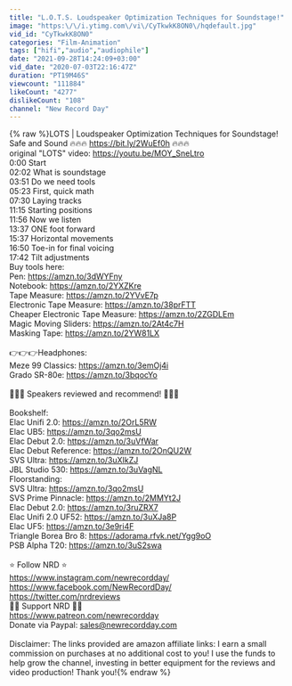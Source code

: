 ```yaml
---
title: "L.O.T.S. Loudspeaker Optimization Techniques for Soundstage!"
image: "https:\/\/i.ytimg.com\/vi\/CyTkwkK8ON0\/hqdefault.jpg"
vid_id: "CyTkwkK8ON0"
categories: "Film-Animation"
tags: ["hifi","audio","audiophile"]
date: "2021-09-28T14:24:09+03:00"
vid_date: "2020-07-03T22:16:47Z"
duration: "PT19M46S"
viewcount: "111884"
likeCount: "4277"
dislikeCount: "108"
channel: "New Record Day"
---
```

{% raw %}LOTS | Loudspeaker Optimization Techniques for Soundstage!<br />Safe and Sound 🔥🔥🔥 <a rel="nofollow" target="blank" href="https://bit.ly/2WuEf0h">https://bit.ly/2WuEf0h</a> 🔥🔥🔥<br />original &quot;LOTS&quot; video: <a rel="nofollow" target="blank" href="https://youtu.be/MOY_SneLtro">https://youtu.be/MOY_SneLtro</a><br />0:00 Start<br />02:02 What is soundstage<br />03:51 Do we need tools<br />05:23 First, quick math<br />07:30 Laying tracks<br />11:15 Starting positions<br />11:56 Now we listen<br />13:37 ONE foot forward<br />15:37 Horizontal movements<br />16:50  Toe-in for final voicing <br />17:42  Tilt adjustments<br />Buy tools here: <br />Pen: <a rel="nofollow" target="blank" href="https://amzn.to/3dWYFny">https://amzn.to/3dWYFny</a><br />Notebook: <a rel="nofollow" target="blank" href="https://amzn.to/2YXZKre">https://amzn.to/2YXZKre</a><br />Tape Measure: <a rel="nofollow" target="blank" href="https://amzn.to/2YVvE7p">https://amzn.to/2YVvE7p</a><br />Electronic Tape Measure: <a rel="nofollow" target="blank" href="https://amzn.to/38prFTT">https://amzn.to/38prFTT</a><br />Cheaper Electronic Tape Measure: <a rel="nofollow" target="blank" href="https://amzn.to/2ZGDLEm">https://amzn.to/2ZGDLEm</a><br />Magic Moving Sliders: <a rel="nofollow" target="blank" href="https://amzn.to/2At4c7H">https://amzn.to/2At4c7H</a><br />Masking Tape: <a rel="nofollow" target="blank" href="https://amzn.to/2YW81LX">https://amzn.to/2YW81LX</a><br /><br />👉👉👉Headphones: <br />Meze 99 Classics: <a rel="nofollow" target="blank" href="https://amzn.to/3emOj4i">https://amzn.to/3emOj4i</a><br />Grado SR-80e: <a rel="nofollow" target="blank" href="https://amzn.to/3bqocYo">https://amzn.to/3bqocYo</a><br /><br />💎💎💎 Speakers reviewed and recommend! 💎💎💎<br /><br />Bookshelf:<br />Elac Unifi 2.0: <a rel="nofollow" target="blank" href="https://amzn.to/2OrL5RW">https://amzn.to/2OrL5RW</a><br />Elac UB5: <a rel="nofollow" target="blank" href="https://amzn.to/3qo2msU">https://amzn.to/3qo2msU</a><br />Elac Debut 2.0: <a rel="nofollow" target="blank" href="https://amzn.to/3uVfWar">https://amzn.to/3uVfWar</a><br />Elac Debut Reference: <a rel="nofollow" target="blank" href="https://amzn.to/2OnQU2W">https://amzn.to/2OnQU2W</a><br />SVS Ultra: <a rel="nofollow" target="blank" href="https://amzn.to/3uXIkZJ">https://amzn.to/3uXIkZJ</a><br />JBL Studio 530: <a rel="nofollow" target="blank" href="https://amzn.to/3uVagNL">https://amzn.to/3uVagNL</a><br />Floorstanding:<br />SVS Ultra: <a rel="nofollow" target="blank" href="https://amzn.to/3qo2msU">https://amzn.to/3qo2msU</a><br />SVS Prime Pinnacle: <a rel="nofollow" target="blank" href="https://amzn.to/2MMYt2J">https://amzn.to/2MMYt2J</a><br />Elac Debut 2.0: <a rel="nofollow" target="blank" href="https://amzn.to/3ruZRX7">https://amzn.to/3ruZRX7</a><br />Elac Unifi 2.0 UF52: <a rel="nofollow" target="blank" href="https://amzn.to/3uXJa8P">https://amzn.to/3uXJa8P</a><br />Elac UF5: <a rel="nofollow" target="blank" href="https://amzn.to/3e9ri4F">https://amzn.to/3e9ri4F</a><br />Triangle Borea Bro 8: <a rel="nofollow" target="blank" href="https://adorama.rfvk.net/Ygg9oO">https://adorama.rfvk.net/Ygg9oO</a><br />PSB Alpha T20: <a rel="nofollow" target="blank" href="https://amzn.to/3uS2swa">https://amzn.to/3uS2swa</a><br /><br />⭐️ Follow NRD ⭐️<br /><a rel="nofollow" target="blank" href="https://www.instagram.com/newrecordday/​">https://www.instagram.com/newrecordday/​</a><br /><a rel="nofollow" target="blank" href="https://www.facebook.com/NewRecordDay/​">https://www.facebook.com/NewRecordDay/​</a><br /><a rel="nofollow" target="blank" href="https://twitter.com/nrdreviews​">https://twitter.com/nrdreviews​</a><br /> 💪🏻 Support NRD 💪🏻<br /><a rel="nofollow" target="blank" href="https://www.patreon.com/newrecordday​">https://www.patreon.com/newrecordday​</a><br />Donate via Paypal: sales@newrecordday.com<br /><br />Disclaimer: The links provided are amazon affiliate links: I earn a small commission on purchases at no additional cost to you! I use the funds to help grow the channel, investing in better equipment for the reviews and video production! Thank you!{% endraw %}
